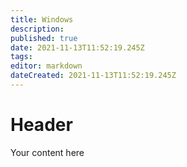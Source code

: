 ```yaml
---
title: Windows
description: 
published: true
date: 2021-11-13T11:52:19.245Z
tags: 
editor: markdown
dateCreated: 2021-11-13T11:52:19.245Z
---
```


# Header
Your content here
